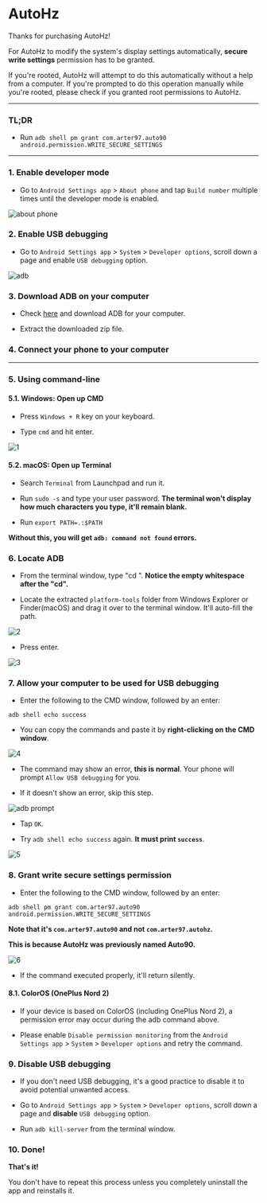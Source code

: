 # AutoHz

Thanks for purchasing AutoHz!

For AutoHz to modify the system's display settings automatically, **secure write settings** permission has to be granted.

If you're rooted, AutoHz will attempt to do this automatically without a help from a computer. If you're prompted to do this operation manually while you're rooted, please check if you granted root permissions to AutoHz.

----------------------
### TL;DR

 * Run `adb shell pm grant com.arter97.auto90 android.permission.WRITE_SECURE_SETTINGS`

----------------------

### 1. Enable developer mode

 * Go to `Android Settings app` > `About phone` and tap `Build number` multiple times until the developer mode is enabled.

![about phone](about_phone.jpg)

### 2. Enable USB debugging

 * Go to `Android Settings app` > `System` > `Developer options`, scroll down a page and enable `USB debugging` option.

![adb](adb.jpg)

### 3. Download ADB on your computer

 * Check [here](https://www.xda-developers.com/google-releases-separate-adb-and-fastboot-binary-downloads) and download ADB for your computer.

 * Extract the downloaded zip file.

### 4. Connect your phone to your computer

----------------------

### 5. Using command-line

#### 5.1. Windows: Open up CMD

 * Press `Windows + R` key on your keyboard.

 * Type `cmd` and hit enter.

![1](1.png)

#### 5.2. macOS: Open up Terminal

 * Search `Terminal` from Launchpad and run it.

 * Run `sudo -s` and type your user password. **The terminal won't display how much characters you type, it'll remain blank.**

 * Run `export PATH=.:$PATH`

 **Without this, you will get `adb: command not found` errors.**

### 6. Locate ADB

 * From the terminal window, type "cd ". **Notice the empty whitespace after the "cd".**

 * Locate the extracted `platform-tools` folder from Windows Explorer or Finder(macOS) and drag it over to the terminal window. It'll auto-fill the path.

![2](2.png)

 * Press enter.

![3](3.png)

### 7. Allow your computer to be used for USB debugging

 * Enter the following to the CMD window, followed by an enter:

 ```adb shell echo success```

 * You can copy the commands and paste it by **right-clicking on the CMD window**.

![4](4.png)

 * The command may show an error, **this is normal**. Your phone will prompt `Allow USB debugging` for you.

 * If it doesn't show an error, skip this step.

![adb prompt](adb_prompt.jpg)

 * Tap `OK`.

 * Try `adb shell echo success` again. **It must print `success`**.

![5](5.png)

### 8. Grant write secure settings permission

 * Enter the following to the CMD window, followed by an enter:

 ```adb shell pm grant com.arter97.auto90 android.permission.WRITE_SECURE_SETTINGS```

 **Note that it's ```com.arter97.auto90``` and not ```com.arter97.autohz```.**

 **This is because AutoHz was previously named Auto90.**

![6](6.png)

 * If the command executed properly, it'll return silently.

#### 8.1. ColorOS (OnePlus Nord 2)

 * If your device is based on ColorOS (including OnePlus Nord 2), a permission error may occur during the adb command above.

 * Please enable `Disable permission monitoring` from the `Android Settings app` > `System` > `Developer options` and retry the command.

### 9. Disable USB debugging

 * If you don't need USB debugging, it's a good practice to disable it to avoid potential unwanted access.

 * Go to `Android Settings app` > `System` > `Developer options`, scroll down a page and **disable** `USB debugging` option.

 * Run `adb kill-server` from the terminal window.

### 10. Done!

**That's it!**

You don't have to repeat this process unless you completely uninstall the app and reinstalls it.
